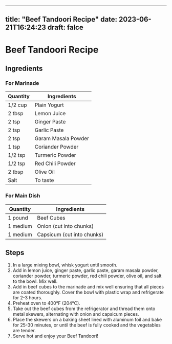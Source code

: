
---
title: "Beef Tandoori Recipe"
date: 2023-06-21T16:24:23
draft: falce
---

# Beef Tandoori Recipe

## Ingredients

### For Marinade
| Quantity | Ingredients |
|----------|-------------|
| 1/2 cup | Plain Yogurt |
| 2 tbsp | Lemon Juice |
| 2 tsp | Ginger Paste |
| 2 tsp | Garlic Paste |
| 2 tsp | Garam Masala Powder |
| 1 tsp | Coriander Powder |
| 1/2 tsp | Turmeric Powder |
| 1/2 tsp | Red Chili Powder |
| 2 tbsp | Olive Oil |
| Salt | To taste |

### For Main Dish
| Quantity | Ingredients |
|----------|-------------|
| 1 pound | Beef Cubes |
| 1 medium | Onion (cut into chunks) |
| 1 medium | Capsicum (cut into chunks) |

## Steps

1. In a large mixing bowl, whisk yogurt until smooth.
2. Add in lemon juice, ginger paste, garlic paste, garam masala powder, coriander powder, turmeric powder, red chili powder, olive oil, and salt to the bowl. Mix well.
3. Add in beef cubes to the marinade and mix well ensuring that all pieces are coated thoroughly. Cover the bowl with plastic wrap and refrigerate for 2-3 hours.
4. Preheat oven to 400°F (204°C).
5. Take out the beef cubes from the refrigerator and thread them onto metal skewers, alternating with onion and capsicum pieces.
6. Place the skewers on a baking sheet lined with aluminum foil and bake for 25-30 minutes, or until the beef is fully cooked and the vegetables are tender.
7. Serve hot and enjoy your Beef Tandoori!
